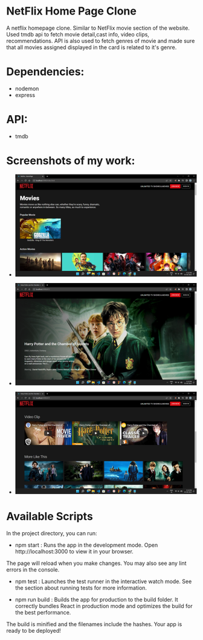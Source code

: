 # NetFlix Home Page Clone

A netflix homepage clone. Similar to NetFlix movie section of the website.
Used tmdb api to fetch movie detail,cast info, video clips, recommendations.
API is also used to fetch genres of movie and made sure that all movies assigned 
displayed in the card is related to it's genre.

# Dependencies:
- nodemon
- express

# API:
- tmdb

# Screenshots of my work:

- ![alt text](https://github.com/sourabh0902/NetFlix-Clone/blob/master/public/img/Screenshot%20(16).png)

- ![alt text](https://github.com/sourabh0902/NetFlix-Clone/blob/master/public/img/Screenshot%20(17).png)

- ![alt text](https://github.com/sourabh0902/NetFlix-Clone/blob/master/public/img/Screenshot%20(18).png)

# Available Scripts

In the project directory, you can run:

- npm start :
Runs the app in the development mode.
Open http://localhost:3000 to view it in your browser.

The page will reload when you make changes.
You may also see any lint errors in the console.

- npm test :
Launches the test runner in the interactive watch mode.
See the section about running tests for more information.

- npm run build :
Builds the app for production to the build folder.
It correctly bundles React in production mode and optimizes the build for the best performance.

The build is minified and the filenames include the hashes.
Your app is ready to be deployed!
